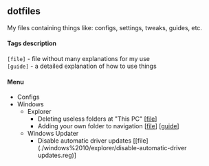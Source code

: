 ## dotfiles
My files containing things like: configs, settings, tweaks, guides, etc.

#### Tags description
`[file]` - file without many explanations for my use<br/>
`[guide]` - a detailed explanation of how to use things

#### Menu
* Configs
* Windows
    * Explorer
        * Deleting useless folders at "This PC" [[file](./windows%2010/explorer/deletes-folders-from-this-pc.reg)]
        * Adding your own folder to navigation [[file](./windows%2010/explorer/add-folder-in-navigation.reg)] [[guide](./blob/master/windows%2010/explorer/add-folder-in-navigation.md)]
    * Windows Updater
        * Disable automatic driver updates [[file](./windows%2010/explorer/disable-automatic-driver updates.reg)]
